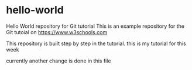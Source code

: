 # hello-world
Hello World repository for Git tutorial
This is an example repository for the Git tutoial on https://www.w3schools.com

This repository is built step by step in the tutorial.
this is my tutorial for this week


currently another change is done in this file
